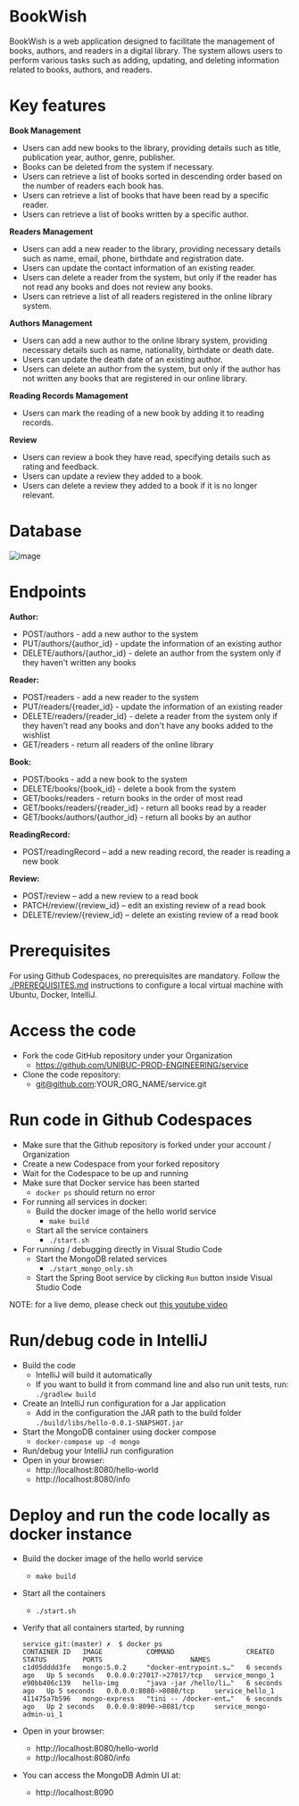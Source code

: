 # BookWish

BookWish is a web application designed to facilitate the management of books, authors, and readers in a digital library. The system allows users to perform various tasks such as adding, updating, and deleting information related to books, authors, and readers. 

# Key features 
**Book Management**
* Users can add new books to the library, providing details such as title, publication year, author, genre, publisher.
* Books can be deleted from the system if necessary.
* Users can retrieve a list of books sorted in descending order based on the number of readers each book has.
* Users can retrieve a list of books that have been read by a specific reader.
* Users can retrieve a list of books written by a specific author.

**Readers Management**
* Users can add a new reader to the library, providing necessary details such as name, email, phone, birthdate and registration date.
* Users can update the contact information of an existing reader.
* Users can delete a reader from the system, but only if the reader has not read any books and does not review any books. 
* Users can retrieve a list of all readers registered in the online library system.

**Authors Management**
* Users can add a new author to the online library system, providing necessary details such as name, nationality, birthdate or death date.
* Users can update the death date of an existing author.
* Users can delete an author from the system, but only if the author has not written any books that are registered in our online library.

**Reading Records Mamagement**
* Users can mark the reading of a new book by adding it to reading records. 

**Review**
* Users can review a book they have read, specifying details such as rating and feedback. 
* Users can update a review they added to a book. 
* Users can delete a review they added to a book if it is no longer relevant. 

# Database 

![image](https://github.com/333-Prod-Engineering/service/assets/93870739/20662984-0057-4aec-bd36-7ab0bfa71a8d)

# Endpoints
**Author:**
* POST/authors - add a new author to the system
* PUT/authors/{author_id} - update the information of an existing author
* DELETE/authors/{author_id} - delete an author from the system only if they haven't written any books

**Reader:**
* POST/readers - add a new reader to the system
* PUT/readers/{reader_id} - update the information of an existing reader
* DELETE/readers/{reader_id} - delete a reader from the system only if they haven't read any books and don't have any books added to the wishlist
* GET/readers - return all readers of the online library

**Book:**
* POST/books - add a new book to the system
* DELETE/books/{book_id} - delete a book from the system
* GET/books/readers - return books in the order of most read
* GET/books/readers/{reader_id} - return all books read by a reader
* GET/books/authors/{author_id} - return all books by an author

**ReadingRecord:**
* POST/readingRecord – add a new reading record, the reader is reading a new book

**Review:**
* POST/review – add a new review to a read book
*	PATCH/review/{review_id} – edit an existing review of a read book
*	DELETE/review/{review_id} – delete an existing review of a read book

# Prerequisites

For using Github Codespaces, no prerequisites are mandatory.
Follow the [./PREREQUISITES.md](./PREREQUISITES.md) instructions to configure a local virtual machine with Ubuntu, Docker, IntelliJ.

# Access the code

* Fork the code GitHub repository under your Organization
  * https://github.com/UNIBUC-PROD-ENGINEERING/service
* Clone the code repository:
  * git@github.com:YOUR_ORG_NAME/service.git

# Run code in Github Codespaces

* Make sure that the Github repository is forked under your account / Organization
* Create a new Codespace from your forked repository
* Wait for the Codespace to be up and running
* Make sure that Docker service has been started
    * ```docker ps``` should return no error
* For running all services in docker:
    * Build the docker image of the hello world service
        * ```make build```
    * Start all the service containers
        * ```./start.sh```
* For running / debugging directly in Visual Studio Code
    * Start the MongoDB related services
        * ```./start_mongo_only.sh```
    * Start the Spring Boot service by clicking `Run` button inside Visual Studio Code

NOTE: for a live demo, please check out [this youtube video](https://youtu.be/-9ePlxz03kg)

# Run/debug code in IntelliJ
* Build the code
    * IntelliJ will build it automatically
    * If you want to build it from command line and also run unit tests, run: ```./gradlew build```
* Create an IntelliJ run configuration for a Jar application
    * Add in the configuration the JAR path to the build folder `./build/libs/hello-0.0.1-SNAPSHOT.jar`
* Start the MongoDB container using docker compose
    * ```docker-compose up -d mongo```
* Run/debug your IntelliJ run configuration
* Open in your browser:
    * http://localhost:8080/hello-world
    * http://localhost:8080/info

# Deploy and run the code locally as docker instance

* Build the docker image of the hello world service
    * ```make build```
* Start all the containers
    * ```./start.sh```

* Verify that all containers started, by running
  ```
  service git:(master) ✗  $ docker ps
  CONTAINER ID   IMAGE           COMMAND                  CREATED         STATUS         PORTS                      NAMES
  c1d05dddd3fe   mongo:5.0.2     "docker-entrypoint.s…"   6 seconds ago   Up 5 seconds   0.0.0.0:27017->27017/tcp   service_mongo_1
  e90bb406c139   hello-img       "java -jar /hello/li…"   6 seconds ago   Up 5 seconds   0.0.0.0:8080->8080/tcp     service_hello_1
  411475a7b596   mongo-express   "tini -- /docker-ent…"   6 seconds ago   Up 2 seconds   0.0.0.0:8090->8081/tcp     service_mongo-admin-ui_1
  ```
* Open in your browser:
    * http://localhost:8080/hello-world
    * http://localhost:8080/info
* You can access the MongoDB Admin UI at:
  * http://localhost:8090 

